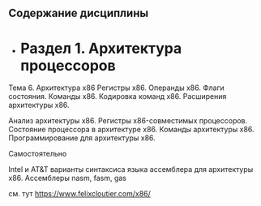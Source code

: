 ## Содержание дисциплины
- # Раздел 1. Архитектура процессоров


Тема 6. Архитектура x86
Регистры x86. Операнды x86. Флаги состояния. Команды x86. Кодировка команд x86. Расширения архитектуры x86.

Анализ архитектуры x86. Регистры x86-совместимых процессоров. Состояние процессора в архитектуре x86. Команды архитектуры x86. Программирование для архитектуры x86.


Самостоятельно

Intel и AT&T варианты синтаксиса языка ассемблера для архитектуры x86. Ассемблеры nasm, fasm, gas

см. тут https://www.felixcloutier.com/x86/